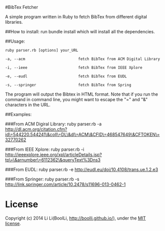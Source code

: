 #BibTex Fetcher

A simple program written in Ruby to fetch BibTex from different digital libraries.

##How to install:
run
    bundle install
which will install all the dependencies.

##Usage:

    ruby parser.rb [options] your_URL

    -a, --acm                        fetch BibTex from ACM Digital Library

    -i, --ieee                       fetch BibTex from IEEE Xplore

    -e, --eudl                       fetch BibTex from EUDL

    -s, --springer                   fetch BibTex from Spring

The program will output the Bibtex in HTML format. Note that if you run the command in command line, you might want to escape the "=" and "&" characters in the URL.

##Examples:

###From ACM Digiral Library:
    ruby parser.rb -a http://dl.acm.org/citation.cfm?id\=544220.544241\&coll\=DL\&dl\=ACM\&CFID\=468547649\&CFTOKEN\=32770262

###From IEEE Xplore:
    ruby parser.rb -i http://ieeexplore.ieee.org/xpl/articleDetails.jsp?tp\=\&arnumber\=6112362\&queryText%3Dns3

###From EUDL:
    ruby parser.rb -e http://eudl.eu/doi/10.4108/trans.ue.1.2.e3

###From Springer:
    ruby parser.rb -s http://link.springer.com/article/10.2478/s11696-013-0462-1

# License
Copyright (c) 2014 Li Li(BoolLi, http://boolli.github.io/), under the
[MIT license](http://www.opensource.org/licenses/mit-license.php).
